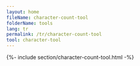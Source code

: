 ```yaml
---
layout: home
fileName: character-count-tool
folderName: tools
lang: tr
permalink: /tr/character-count-tool
tool: character-tool
---
```

{%- include section/character-count-tool.html -%}